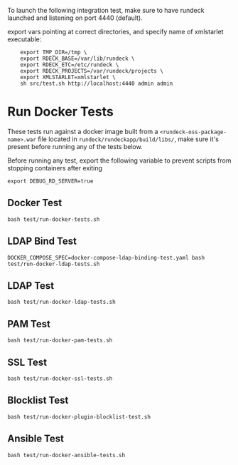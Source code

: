To launch the following integration test, make sure to have rundeck launched and listening on port 4440 (default).

export vars pointing at correct directories, and specify name of xmlstarlet executable:
```shell
    export TMP_DIR=/tmp \
    export RDECK_BASE=/var/lib/rundeck \
    export RDECK_ETC=/etc/rundeck \
    export RDECK_PROJECTS=/var/rundeck/projects \
    export XMLSTARLET=xmlstarlet \
    sh src/test.sh http://localhost:4440 admin admin
```

# Run Docker Tests
These tests run against a docker image built from a `<rundeck-oss-package-name>.war` file located in `rundeck/rundeckapp/build/libs/`, make sure it's present before running any of the tests below.   

Before running any test, export the following variable to prevent scripts from stopping containers after exiting
```shell
export DEBUG_RD_SERVER=true
```

## Docker Test
```shell
bash test/run-docker-tests.sh
```

## LDAP Bind Test
```shell
DOCKER_COMPOSE_SPEC=docker-compose-ldap-binding-test.yaml bash test/run-docker-ldap-tests.sh
```

## LDAP Test
```shell
bash test/run-docker-ldap-tests.sh
```

## PAM Test
```shell
bash test/run-docker-pam-tests.sh
```

## SSL Test
```shell
bash test/run-docker-ssl-tests.sh
```

## Blocklist Test
```shell
bash test/run-docker-plugin-blocklist-test.sh
```

## Ansible Test
```shell
bash test/run-docker-ansible-tests.sh
```
